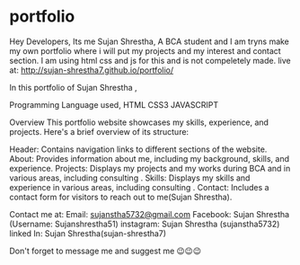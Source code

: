 # portfolio
Hey Developers, Its me Sujan Shrestha, A BCA student and I am tryns make my own portfolio where i will put my projects and my interest and contact section. I am using html css and js for this and is not compeletely made. 
live at: 
        http://sujan-shrestha7.github.io/portfolio/


In this portfolio of Sujan Shrestha ,

Programming Language used,
        HTML
        CSS3
        JAVASCRIPT

Overview
This portfolio website showcases my skills, experience, and projects. Here's a brief overview of its structure:

Header: Contains navigation links to different sections of the website.
About: Provides information about me, including my background, skills, and experience.
Projects: Displays my projects and my works during BCA and in various areas, including consulting .
Skills: Displays my skills and experience in various areas, including consulting .
Contact: Includes a contact form for visitors to reach out to me(Sujan Shrestha).



Contact me at:
        Email: sujanstha5732@gmail.com
        Facebook: Sujan Shrestha (Username: Sujanshrestha51)
        instagram: Sujan Shrestha (sujanstha5732)
        linked In: Sujan Shrestha(sujan-shrestha7)









Don't forget to message me and suggest me 😉😉😉
